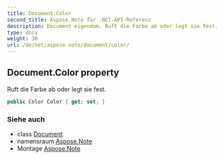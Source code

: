 ```yaml
---
title: Document.Color
second_title: Aspose.Note für .NET-API-Referenz
description: Document eigendom. Ruft die Farbe ab oder legt sie fest.
type: docs
weight: 30
url: /de/net/aspose.note/document/color/
---
```

## Document.Color property

Ruft die Farbe ab oder legt sie fest.

```csharp
public Color Color { get; set; }
```

### Siehe auch

* class [Document](../)
* namensraum [Aspose.Note](../../document/)
* Montage [Aspose.Note](../../../)


